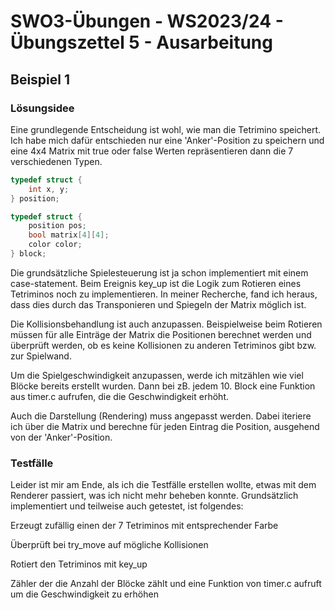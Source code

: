 # **SWO3-Übungen - WS2023/24 - Übungszettel 5 - Ausarbeitung**

## **Beispiel 1**

### **Lösungsidee**

Eine grundlegende Entscheidung ist wohl, wie man die Tetrimino speichert. Ich habe mich dafür entschieden nur eine 'Anker'-Position zu speichern und eine 4x4 Matrix mit true oder false Werten repräsentieren dann die 7 verschiedenen Typen.

```c
typedef struct {
    int x, y;
} position;

typedef struct {
    position pos;
    bool matrix[4][4];
    color color;
} block;
```

Die grundsätzliche Spielesteuerung ist ja schon implementiert mit einem case-statement. Beim Ereignis key_up ist die Logik zum Rotieren eines Tetriminos noch zu implementieren. In meiner Recherche, fand ich heraus, dass dies durch das Transponieren und Spiegeln der Matrix möglich ist. 

Die Kollisionsbehandlung ist auch anzupassen. Beispielweise beim Rotieren müssen für alle Einträge der Matrix die Positionen berechnet werden und überprüft werden, ob es keine Kollisionen zu anderen Tetriminos gibt bzw. zur Spielwand.

Um die Spielgeschwindigkeit anzupassen, werde ich mitzählen wie viel Blöcke bereits erstellt wurden. Dann bei zB. jedem 10. Block eine Funktion aus timer.c aufrufen, die die Geschwindigkeit erhöht.

Auch die Darstellung (Rendering) muss angepasst werden. Dabei iteriere ich über die Matrix und berechne für jeden Eintrag die Position, ausgehend von der 'Anker'-Position. 

### **Testfälle**

Leider ist mir am Ende, als ich die Testfälle erstellen wollte, etwas mit dem Renderer passiert, was ich nicht mehr beheben konnte. 
Grundsätzlich implementiert und teilweise auch getestet, ist folgendes:

Erzeugt zufällig einen der 7 Tetriminos mit entsprechender Farbe

Überprüft bei try_move auf mögliche Kollisionen

Rotiert den Tetriminos mit key_up

Zähler der die Anzahl der Blöcke zählt und eine Funktion von timer.c aufruft um die Geschwindigkeit zu erhöhen

